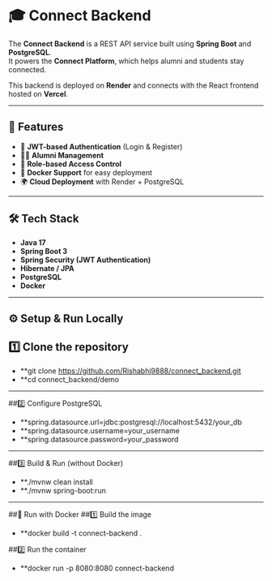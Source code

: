 # 🎓 Connect Backend

The **Connect Backend** is a REST API service built using **Spring Boot** and **PostgreSQL**.  
It powers the **Connect Platform**, which helps alumni and students stay connected.

This backend is deployed on **Render** and connects with the React frontend hosted on **Vercel**.

---

## 🚀 Features
- 🔐 **JWT-based Authentication** (Login & Register)  
- 👨‍🎓 **Alumni Management**  
- 👮 **Role-based Access Control**  
- 🐳 **Docker Support** for easy deployment  
- 🌍 **Cloud Deployment** with Render + PostgreSQL  

---

## 🛠 Tech Stack
- **Java 17**
- **Spring Boot 3**
- **Spring Security (JWT Authentication)**
- **Hibernate / JPA**
- **PostgreSQL**
- **Docker**

---

## ⚙️ Setup & Run Locally

## 1️⃣ Clone the repository
- **git clone https://github.com/Rishabhj9888/connect_backend.git
- **cd connect_backend/demo

 ---

 
##2️⃣ Configure PostgreSQL
- **spring.datasource.url=jdbc:postgresql://localhost:5432/your_db
- **spring.datasource.username=your_username
- **spring.datasource.password=your_password

----

##3️⃣ Build & Run (without Docker)
- **./mvnw clean install
- **./mvnw spring-boot:run
---

##🐳 Run with Docker
##1️⃣ Build the image
- **docker build -t connect-backend .

##2️⃣ Run the container
- **docker run -p 8080:8080 connect-backend
